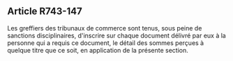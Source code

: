 Article R743-147
----
Les greffiers des tribunaux de commerce sont tenus, sous peine de sanctions
disciplinaires, d'inscrire sur chaque document délivré par eux à la personne qui
a requis ce document, le détail des sommes perçues à quelque titre que ce soit,
en application de la présente section.
